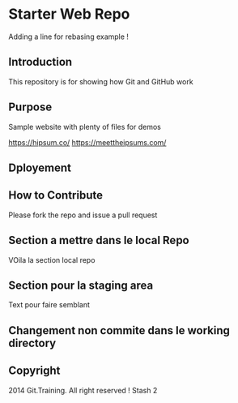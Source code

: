 # Starter Web Repo

Adding a line for rebasing example ! 

## Introduction 
This repository is for showing how Git and GitHub work



## Purpose

Sample website with plenty of files for demos

https://hipsum.co/ 
https://meettheipsums.com/

## Dployement 

## How to Contribute 
 Please fork the repo and issue a pull request 

## Section a mettre dans le local Repo 
VOila la section local repo 
## Section pour la staging area
Text pour faire semblant 

## Changement non commite dans le working directory 

## Copyright
2014 Git.Training. All right reserved !
Stash 2
